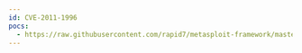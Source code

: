 ```yaml
---
id: CVE-2011-1996
pocs:
  - https://raw.githubusercontent.com/rapid7/metasploit-framework/master/modules/exploits/windows/browser/ms11_081_option.rb
---
```

